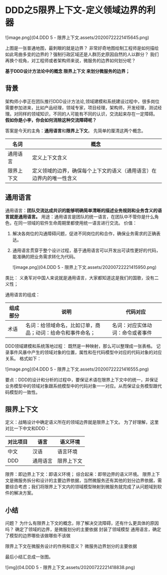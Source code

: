 # DDD之5限界上下文-定义领域边界的利器

![image.png](04.DDD 5 - 限界上下文.assets/20200722221415645.png)

上图是一张普通地图，最刺眼的就是边界？ 非常好奇地图绘制工程师是如何描绘如此弯曲多变的边界的？强制行政区域还是人群历史原因自然的人以群分？ 我们再换个视角，对工程师或者架构师来说，微服务的边界如何划分呢？

**基于DDD设计方法论中的概念 限界上下文 来划分微服务的边界；**



## 背景
架构师小李正在团队推行DDD设计方法论,领域建模和系统建设过程中，很多岗位需要参加进来，比如产品经理，领域专家，项目经理，架构师，开发经理，测试经理。对同样的领域知识，不同的人可能有不同的认识，交流起来存在一定障碍。 **假如你是小李，你会如何消除这种交流障碍呢？**

答案是今天的主角：**通用语言**和**限界上下文**。 先简单的厘清这两个概念。

| 名词       | 概念                                                         |
| ---------- | ------------------------------------------------------------ |
| 通用语言   | 定义上下文含义                                               |
| 限界上下文 | 定义领域的边界，确保每个上下文的语义（通用语言）在边界内的唯一性含义 |



## 通用语言
通用语言：**团队交流达成共识的能够明确简单清晰的描述业务规则和业务含义的语言就是通用语言。** 用途：通用语言是团队的统一语言，在团队中不管你是什么角色，在同一领域的软件生命周期里都使用统一语言进行交流。 价值：

1. 解决各岗位的沟通障碍问题，促进不同岗位的和合作，确保业务需求的正确表达。

2. 通用语言贯穿于整个设计过程，基于通用语言可以开发出可读性更好的代码，能准确的把业务需求转化为代码。

   ![image.png](04.DDD 5 - 限界上下文.assets/20200722221415950.png)


类比： 义勇军对中国人来说就是通用语言，大家都知道这是我们的国歌，没有二义性；

通用语言的组成：

| 组成部分 | 说明                                                       | 代码对应                         |
| -------- | ---------------------------------------------------------- | -------------------------------- |
| 术语     | 名词：给领域命名，比如订单，商品；动词：给命令和事件命名； | 名词：对应实体动词：命令或者事件 |


DDD领域建模和系统落地过程： 既然是一种映射，那么可以整理成一张表格。 记录事件风暴中产生的领域对象的位置，属性和在代码模型中对应的代码对象的对应关系。 格式如下：

![image.png](04.DDD 5 - 限界上下文.assets/20200722221416555.png)

要点：DDD的设计和分析的过程中，要保证术语在限界上下文中的统一，并保证业务模型中的领域对象跟系统模型中的代码对象一一对应。从而保证业务模型跟代码模型的一致性。

## 限界上下文
定义：战略设计中确定语义所在的领域边界就是限界上下文。 为了好理解，这里对比一下中文和DDD：

| 对比项目 | 语言     | 语义环境   |
| -------- | -------- | ---------- |
| 中文     | 汉语     | 语言环境   |
| DDD      | 通用语言 | 限界上下文 |


限界：即边界上下文：即语义环境； 综合起来：即带边界的语义环境。 限界上下文是微服务拆分和设计的主要边界依据，当然微服务还有其他的划分边界依据，需要综合考虑；我们将限界上下文内的领域模型映射到微服务就完成了从问题域到软件的解决方案。

## 小结
问题？ 为什么有限界上下文的概念，除了解决交流障碍，还有什么更具体的原因吗？ 确定了领域的边界，是微服划分的主要依据 封装了领域模型 通用语言，确定了模型的边界哪些该做哪些不该做

限界上下文在微服务设计的作用和意义？ 微服务边界划分的主要依据

最后小结汇总成一张图。

![img](04.DDD 5 - 限界上下文.assets/20200722221418838.png)